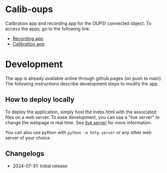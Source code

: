 # Calib-oups

Calibration app and recording app for the OUPS! connected object. To access the apps, go to the following link:

- [Recording app](https://udem-dlteam.github.io/calib-oups/record)
- [Calibration app](https://udem-dlteam.github.io/calib-oups/calibrate)

# Development

The app is already available online through github pages (on push to main). The following instructions describe 
development steps to modify the app.

## How to deploy locally

To deploy the application, simply host the index.html with the associated files on a web server. To ease development, 
you can use a "live server" to change the webpage in real time. 
See [live server](https://www.npmjs.com/package/live-server) for more information.

You can also use python with `python -m http.server` or any other web server of your choice.

## Changelogs

- 2024-07-31: Initial release
